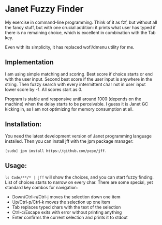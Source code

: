 # Janet Fuzzy Finder

My exercise in command-line programming. Think of it as fzf, but without all the
fancy stuff, but with one crucial addition: it prints what user has typed if
there is no remaining choice, which is excellent in combination with the Tab key.

Even with its simplicity, it has replaced wofi/dmenu utility for me.

## Implementation

I am using simple matching and scoring. Best score if choice starts or end
with the user input. Second best score if the user input is anywhere in the
string. Then fuzzy search with every intermittent char not in user input lower
score by -1. All scores start as 0.

Program is stable and responsive until around 1000 (depends on the machine)
when the delay starts to be perceivable. I guess it is Janet GC kicking in, as I
am not optimizing for memory consumption at all.

## Installation:

You need the latest development version of Janet programming language installed.
Then you can install jff with the jpm package manager:

`[sudo] jpm install https://github.com/pepe/jff`.

## Usage:

`ls Code/**/* | jff` will show the choices, and you can start fuzzy finding.
List of choices starts to narrow on every char. There are some special, yet
standard key combos for navigation:

- Down/Ctrl-n/Ctrl-j moves the selection down one item
- Up/Ctrl-p/Ctrl-k moves the selection up one item
- Tab replaces typed chars with the text of the selection
- Ctrl-c/Escape exits with error without printing anything
- Enter confirms the current selection and prints it to stdout




